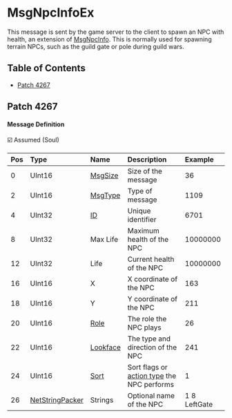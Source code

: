# MsgNpcInfoEx

This message is sent by the game server to the client to spawn an NPC with health, an extension of [MsgNpcInfo](msgnpcinfo.md). This is normally used for spawning terrain NPCs, such as the guild gate or pole during guild wars.

## Table of Contents

* [Patch 4267](#patch-4267)

## Patch 4267

#### Message Definition

☑️ Assumed (Soul)

| Pos | Type | Name | Description | Example |
|:-------|:--------|:--------|:--------|:--------|
| 0  | UInt16 | [MsgSize](index.md#message-header) | Size of the message | 36 |
| 2  | UInt16 | [MsgType](index.md#message-header) | Type of message | 1109 |
| 4  | UInt32 | [ID](/network/identifiers.md) | Unique identifier | 6701 |
| 8  | UInt32 | Max Life | Maximum health of the NPC | 10000000 |
| 12 | UInt32 | Life | Current health of the NPC | 10000000 |
| 16 | UInt16 | X | X coordinate of the NPC | 163 |
| 18 | UInt16 | Y | Y coordinate of the NPC | 211 |
| 20 | UInt16 | [Role](/constants/roletype.md) | The role the NPC plays | 26 |
| 22 | UInt16 | [Lookface](msgnpcinfo.md) | The type and direction of the NPC | 241 |
| 24 | UInt16 | [Sort](msgnpcinfo.md#npc-sort-flags) | Sort flags or [action type](/constants/actions.md) the NPC performs | 1 |
| 26 | [NetStringPacker](/network/stringpacker.md) | Strings | Optional name of the NPC | 1 8 LeftGate |
